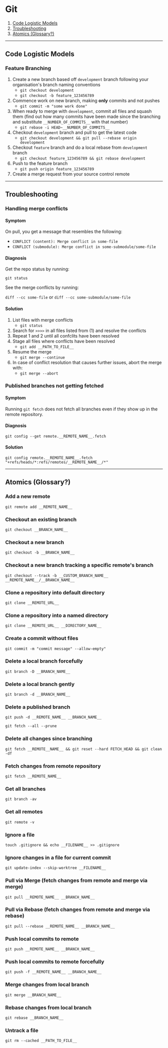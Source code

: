 # Git

1. [Code Logistic Models](#code-logistic-models)
2. [Troubleshooting](#troubleshooting)
3. [Atomics (Glossary?)](#atomics-glossary)

- - -

## Code Logistic Models

### Feature Branching

1. Create a new branch based off `development` branch following your organisation's branch naming conventions
    - `git checkout development`
    - `git checkout -b feature_123456789`
2. Commence work on new branch, making **only** commits and not pushes
    - `git commit -m "some work done"`
3. When ready to merge with `development`, commit all files and squash them (find out how many commits have been made since the branching and substitute `__NUMBER_OF_COMMITS__` with that number)
    - `git rebase -i HEAD~__NUMBER_OF_COMMITS__`
4. Checkout `development` branch and pull to get the latest code
    - `git checkout development && git pull --rebase origin development`
5. Checkout `feature` branch and do a local rebase from `development` branch
    - `git checkout feature_123456789 && git rebase development`
4. Push to the feature branch
    - `git push origin feature_123456789`
5. Create a merge request from your source control remote

- - -

## Troubleshooting

### Handling merge conflicts

#### Symptom
On pull, you get a message that resembles the following:

- `CONFLICT (content): Merge conflict in some-file`
- `CONFLICT (submodule): Merge conflict in some-submodule/some-file`

#### Diagnosis
Get the repo status by running:

`git status`

See the merge conflicts by running:

`diff --cc some-file` or `diff --cc some-submodule/some-file`

#### Solution

1. List files with merge conflicts
    - `git status`
2. Search for `>>>>` in all files listed from (1) and resolve the conflicts
3. Repeat 1 and 2 until all confclits have been resolved
4. Stage all files where conflicts have been resolved
    - `git add __PATH_TO_FILE__`
5. Resume the merge
    - `git merge --continue`
6. In case of conflict resolution that causes further issues, abort the merge with:
    - `git merge --abort`

### Published branches not getting fetched

#### Symptom
Running `git fetch` does not fetch all branches even if they show up in the remote repository.

#### Diagnosis
`git config --get remote.__REMOTE_NAME__.fetch`

#### Solution
`git config remote.__REMOTE_NAME__.fetch "+refs/heads/*:refs/remotes/__REMOTE_NAME__/*"`

- - -

## Atomics (Glossary?)


### Add a new remote
`git remote add __REMOTE_NAME__`

### Checkout an existing branch
`git checkout __BRANCH_NAME__`

### Checkout a new branch
`git checkout -b __BRANCH_NAME__`

### Checkout a new branch tracking a specific remote's branch
`git checkout --track -b __CUSTOM_BRANCH_NAME__ __REMOTE_NAME__/__BRANCH_NAME__`

### Clone a repository into default directory
`git clone __REMOTE_URL__`

### Clone a repository into a named directory
`git clone __REMOTE_URL__ __DIRECTORY_NAME__`

### Create a commit without files
`git commit -m "commit message" --allow-empty"`

### Delete a local branch forcefully
`git branch -D __BRANCH_NAME__`

### Delete a local branch gently
`git branch -d __BRANCH_NAME__`

### Delete a published branch
`git push -d __REMOTE_NAME__ __BRANCH_NAME__`

`git fetch --all --prune`

### Delete all changes since branching
`git fetch __REMOTE__NAME__ && git reset --hard FETCH_HEAD && git clean -df`

### Fetch changes from remote repository
`git fetch __REMOTE_NAME__`

### Get all branches
`git branch -av`

### Get all remotes
`git remote -v`

### Ignore a file
`touch .gitignore && echo __FILENAME__ >> .gitignore`

### Ignore changes in a file for current commit
`git update-index --skip-worktree __FILENAME__`

### Pull via Merge (fetch changes from remote and merge via merge)
`git pull __REMOTE_NAME__ __BRANCH_NAME__`

### Pull via Rebase (fetch changes from remote and merge via rebase)

`git pull --rebase __REMOTE_NAME__ __BRANCH_NAME__`

### Push local commits to remote
`git push __REMOTE_NAME__ __BRANCH_NAME__`

### Push local commits to remote forcefully
`git push -f __REMOTE_NAME__ __BRANCH_NAME__`

### Merge changes from local branch
`git merge __BRANCH_NAME__`

### Rebase changes from local branch
`git rebase __BRANCH_NAME__`

### Untrack a file
`git rm --cached __PATH_TO_FILE__`